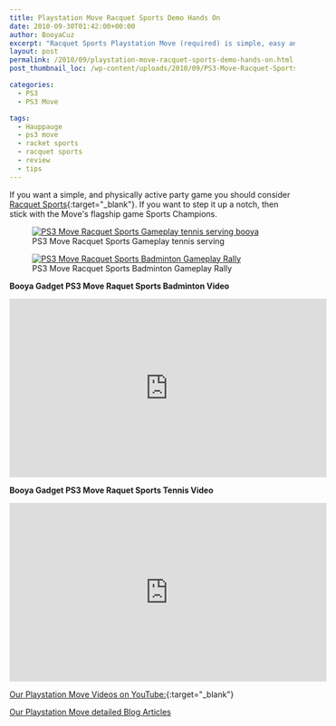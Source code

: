 ```yaml
---
title: Playstation Move Racquet Sports Demo Hands On
date: 2010-09-30T01:42:00+00:00
author: BooyaCuz
excerpt: "Racquet Sports Playstation Move (required) is simple, easy and fast.  It is NOT a simulation game.  With that said, simple isn’t bad.  It just depends on what you’re looking for."
layout: post
permalink: /2010/09/playstation-move-racquet-sports-demo-hands-on.html
post_thumbnail_loc: /wp-content/uploads/2010/09/PS3-Move-Racquet-Sports-badminton-booya-gadget-thumb.jpg

categories:
  - PS3
  - PS3 Move

tags:
  - Hauppauge
  - ps3 move
  - racket sports
  - racquet sports
  - review
  - tips
---
```

If you want a simple, and physically active party game you should consider [Racquet Sports](http://amzn.to/2iZ5TLz){:target="_blank"}. If you want to step it up a notch, then stick with the Move's flagship game Sports Champions.

<figure>
	<a href="{{ site.cdn-url }}/wp-content/uploads/2010/09/PS3-Move-Racquet-Sports-tennis-booya-gadget1.jpg">
    <img src="{{ site.cdn-url }}/wp-content/uploads/2010/09/PS3-Move-Racquet-Sports-tennis-booya-gadget1-640.jpg" 
         alt="PS3 Move Racquet Sports Gameplay tennis serving booya" title="PS3 Move Racquet Sports Gameplay tennis serving"></a>
	<figcaption>PS3 Move Racquet Sports Gameplay tennis serving</figcaption>
</figure>

<figure>
	<a href="{{ site.cdn-url }}/wp-content/uploads/2010/09/PS3-Move-Racquet-Sports-badminton-booya-gadget.jpg">
    <img src="{{ site.cdn-url }}/wp-content/uploads/2010/09/PS3-Move-Racquet-Sports-badminton-booya-gadget-640.jpg" 
         alt="PS3 Move Racquet Sports Badminton Gameplay Rally" title="PS3 Move Racquet Sports Badminton Gameplay Rally"></a>
	<figcaption>PS3 Move Racquet Sports Badminton Gameplay Rally</figcaption>
</figure>

**Booya Gadget PS3 Move Raquet Sports Badminton Video**
<iframe width="560" height="315" src="https://www.youtube.com/embed/IYckAeTzORE" frameborder="0" allowfullscreen></iframe>
  
**Booya Gadget PS3 Move Raquet Sports Tennis Video**
<iframe width="560" height="315" src="https://www.youtube.com/embed/Xr9LaDkBmLw" frameborder="0" allowfullscreen></iframe>

[Our Playstation Move Videos on YouTube:](https://www.youtube.com/playlist?list=PLF3E97F16B1B51F90){:target="_blank"}
  
[Our Playstation Move detailed Blog Articles](/category/ps-move)